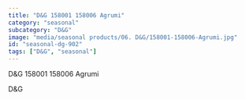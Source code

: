 ```yaml
---
title: "D&G 158001 158006 Agrumi"
category: "seasonal"
subcategory: "D&G"
image: "media/seasonal products/06. D&G/158001-158006-Agrumi.jpg"
id: "seasonal-dg-902"
tags: ["D&G", "seasonal"]
---
```


D&G 158001 158006 Agrumi

D&G
